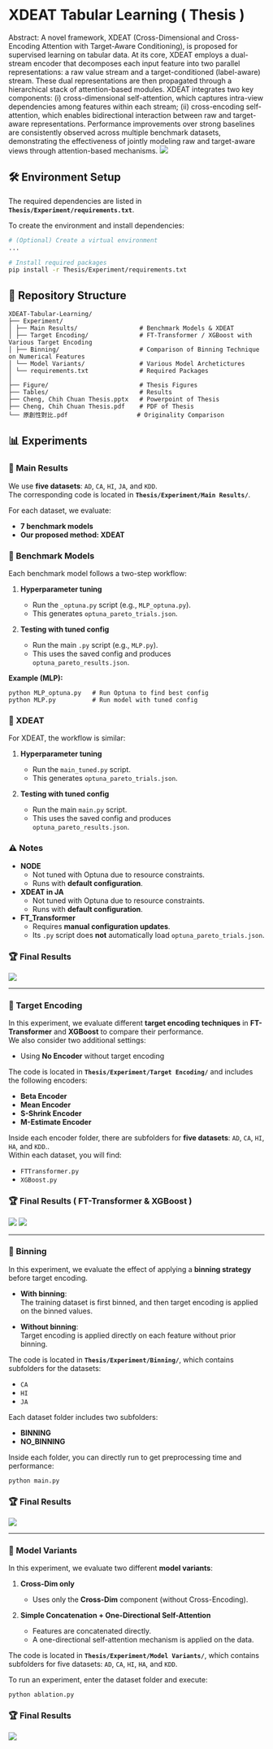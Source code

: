 # XDEAT Tabular Learning ( Thesis )
Abstract: A novel framework, XDEAT (Cross-Dimensional and Cross-Encoding Attention with Target-Aware Conditioning), is proposed for supervised learning on tabular data.  At its core, XDEAT employs a dual-stream encoder that decomposes each input feature into two parallel representations: a raw value stream and a target-conditioned (label-aware) stream. These dual representations are then propagated through a hierarchical stack of attention-based modules. XDEAT integrates two key components: (i) cross-dimensional self-attention, which captures intra-view dependencies among features within each stream; (ii) cross-encoding self-attention, which enables bidirectional interaction between raw and target-aware representations. Performance improvements over strong baselines are consistently observed across multiple benchmark datasets, demonstrating the effectiveness of jointly modeling raw and target-aware views through attention-based mechanisms.
![](Tables/XDEAT_Pipeline.png)

## 🛠 Environment Setup
The required dependencies are listed in **`Thesis/Experiment/requirements.txt`**.  

To create the environment and install dependencies:  

```bash
# (Optional) Create a virtual environment
...

# Install required packages
pip install -r Thesis/Experiment/requirements.txt
```

## 📂 Repository Structure
```
XDEAT-Tabular-Learning/
├── Experiment/                   
│ ├── Main Results/                 # Benchmark Models & XDEAT
│ ├── Target Encoding/              # FT-Transformer / XGBoost with Various Target Encoding
│ ├── Binning/                      # Comparison of Binning Technique on Numerical Features 
│ └── Model Variants/               # Various Model Archetictures
│ └── requirements.txt              # Required Packages
│
├── Figure/                         # Thesis Figures
├── Tables/                         # Results  
├── Cheng, Chih Chuan Thesis.pptx   # Powerpoint of Thesis 
├── Cheng, Chih Chuan Thesis.pdf    # PDF of Thesis
└── 原創性對比.pdf                   # Originality Comparison 
```

## 📊 Experiments
### 🔑 Main Results
We use **five datasets**: `AD`, `CA`, `HI`, `JA`, and `KDD`.  
The corresponding code is located in **`Thesis/Experiment/Main Results/`**.  

For each dataset, we evaluate:  
- **7 benchmark models**  
- **Our proposed method: XDEAT**  

### 🔹 Benchmark Models
Each benchmark model follows a two-step workflow:  

1. **Hyperparameter tuning**  
   - Run the `_optuna.py` script (e.g., `MLP_optuna.py`).  
   - This generates `optuna_pareto_trials.json`.  

2. **Testing with tuned config**  
   - Run the main `.py` script (e.g., `MLP.py`).  
   - This uses the saved config and produces `optuna_pareto_results.json`.  

**Example (MLP):**
```
python MLP_optuna.py   # Run Optuna to find best config
python MLP.py          # Run model with tuned config
```

### 🔹 XDEAT
For XDEAT, the workflow is similar:

1. **Hyperparameter tuning**  
   - Run the `main_tuned.py` script.  
   - This generates `optuna_pareto_trials.json`.  

2. **Testing with tuned config**  
   - Run the main `main.py` script.  
   - This uses the saved config and produces `optuna_pareto_results.json`.
  
### ⚠️ Notes
- **NODE**  
  - Not tuned with Optuna due to resource constraints.  
  - Runs with **default configuration**.  
- **XDEAT in JA**  
  - Not tuned with Optuna due to resource constraints.  
  - Runs with **default configuration**.  
- **FT_Transformer**  
  - Requires **manual configuration updates**.  
  - Its `.py` script does **not** automatically load `optuna_pareto_trials.json`.  

### 🏆 Final Results
![](Tables/Main_Results.png)

---
### 🎯 Target Encoding

In this experiment, we evaluate different **target encoding techniques** in **FT-Transformer** and **XGBoost** to compare their performance.  
We also consider two additional settings:  
- Using **No Encoder** without target encoding  

The code is located in **`Thesis/Experiment/Target Encoding/`** and includes the following encoders:  
- **Beta Encoder**  
- **Mean Encoder**  
- **S-Shrink Encoder**  
- **M-Estimate Encoder**  

Inside each encoder folder, there are subfolders for **five datasets**: `AD`, `CA`, `HI`, `HA`, and `KDD`..  
Within each dataset, you will find:  
- `FTTransformer.py`  
- `XGBoost.py`  

### 🏆 Final Results ( FT-Transformer & XGBoost )
![](Tables/FTTransformer_Target_Encoding.png)
![](Tables/XGBoost_Target_Encoding.png)

---
### 🧩 Binning

In this experiment, we evaluate the effect of applying a **binning strategy** before target encoding.  

- **With binning**:  
  The training dataset is first binned, and then target encoding is applied on the binned values.  

- **Without binning**:  
  Target encoding is applied directly on each feature without prior binning.  

The code is located in **`Thesis/Experiment/Binning/`**, which contains subfolders for the datasets:  
- `CA`  
- `HI`  
- `JA`  

Each dataset folder includes two subfolders:  
- **BINNING**  
- **NO_BINNING**  

Inside each folder, you can directly run to get preprocessing time and performance:  
```
python main.py
```

### 🏆 Final Results
![](Tables/Binning.png)

---
### 🔀 Model Variants

In this experiment, we evaluate two different **model variants**:

1. **Cross-Dim only**  
   - Uses only the **Cross-Dim** component (without Cross-Encoding).  

2. **Simple Concatenation + One-Directional Self-Attention**  
   - Features are concatenated directly.  
   - A one-directional self-attention mechanism is applied on the data.  

The code is located in **`Thesis/Experiment/Model Variants/`**, which contains subfolders for five datasets: `AD`, `CA`, `HI`, `HA`, and `KDD`.  

To run an experiment, enter the dataset folder and execute:  
```
python ablation.py
```

### 🏆 Final Results
![](Tables/Model_Variants.png)

